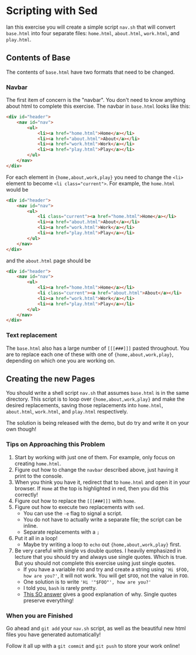 # Scripting with Sed

Ian this exercise you will create a simple script `nav.sh` that will convert `base.html` into four separate files: `home.html`, `about.html`, `work.html`, and `play.html`.

## Contents of Base

The contents of `base.html` have two formats that need to be changed.

### Navbar

The first item of concern is the "navbar".  You don't need to know anything about html to complete this exercise.  The navbar in `base.html` looks like this:

```html
<div id="header">
    <nav id="nav">
        <ul>
            <li><a href="home.html">Home</a></li>
            <li><a href="about.html">About</a></li>
            <li><a href="work.html">Work</a></li>
            <li><a href="play.html">Play</a></li>
        </ul>
    </nav>
</div>
```

For each element in `{home,about,work,play}` you need to change the `<li>` element to become `<li class="current">`.  For example, the `home.html` would be

```html
<div id="header">
    <nav id="nav">
        <ul>
            <li class="current"><a href="home.html">Home</a></li>
            <li><a href="about.html">About</a></li>
            <li><a href="work.html">Work</a></li>
            <li><a href="play.html">Play</a></li>
        </ul>
    </nav>
</div>
```

and the `about.html` page should be

```html
<div id="header">
    <nav id="nav">
        <ul>
            <li><a href="home.html">Home</a></li>
            <li class="current"><a href="about.html">About</a></li>
            <li><a href="work.html">Work</a></li>
            <li><a href="play.html">Play</a></li>
        </ul>
    </nav>
</div>
```

### Text replacement

The `base.html` also has a large number of `[[[###]]]` pasted throughout.  You are to replace each one of these with one of `{home,about,work,play}`, depending on which one you are working on.

## Creating the new Pages

You should write a shell script `nav.sh` that assumes `base.html` is in the same directory.  This script is to loop over `{home,about,work,play}` and make the desired replacements, saving those replacements into `home.html`, `about.html`, `work.html`, and `play.html` respectively.

The solution is being released with the demo, but do try and write it on your own though!

### Tips on Approaching this Problem

1. Start by working with just one of them.  For example, only focus on creating `home.html`.
2. Figure out how to change the `navbar` described above, just having it print to the console.
3. When you think you have it, redirect that to `home.html` and open it in your browser.  If `Home` at the top is highlighted in red, then you did this correctly!
4. Figure out how to replace the `[[[###]]]` with `home`.
5. Figure out how to execute two replacements with `sed`.
   - You can use the `-e` flag to signal a script.
   - You do not have to actually write a separate file; the script can be inline.
   - Separate replacements with a `;`
6. Put it all in a loop!
   - Maybe try writing a loop to `echo` out `{home,about,work,play}` first.
7. Be very careful with single vs double quotes.  I heavily emphasized in lecture that you should try and always use single quotes.  Which is true.  But you should not complete this exercise using just single quotes.
   - If you have a variable `FOO` and try and create a string using `'Hi $FOO, how are you?'`, it will not work.  You will get `$FOO`, not the value in `FOO`.
   - One solution is to write `'Hi '"$FOO"', how are you?'`
   - I told you, `bash` is rarely pretty.
   - <a href="http://stackoverflow.com/a/13802438/3814202" target="_blank">This SO answer</a> gives a good explanation of why.  Single quotes preserve everything!

### When you are Finished

Go ahead and `git add` your `nav.sh` script, as well as the beautiful new html files you have generated automatically!

Follow it all up with a `git commit` and `git push` to store your work online!
